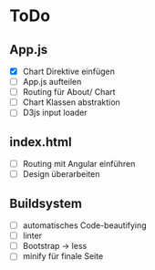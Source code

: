 # ToDo

## App.js

- [x] Chart Direktive einfügen
- [ ] App.js aufteilen
- [ ] Routing für About/ Chart
- [ ] Chart Klassen abstraktion
- [ ] D3js input loader

## index.html

- [ ] Routing mit Angular einführen
- [ ] Design überarbeiten

## Buildsystem

- [ ] automatisches Code-beautifying
- [ ] linter
- [ ] Bootstrap -> less
- [ ] minify für finale Seite
